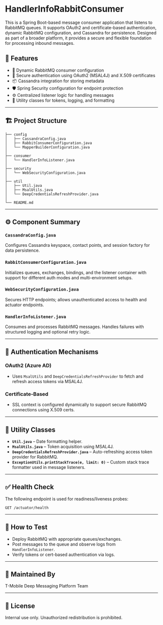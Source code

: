 # HandlerInfoRabbitConsumer

This is a Spring Boot-based message consumer application that listens to RabbitMQ queues. It supports OAuth2 and certificate-based authentication, dynamic RabbitMQ configuration, and Cassandra for persistence. Designed as part of a broader platform, it provides a secure and flexible foundation for processing inbound messages.

## 🚀 Features

- 🔄 Dynamic RabbitMQ consumer configuration
- 🔐 Secure authentication using OAuth2 (MSAL4J) and X.509 certificates
- 📦 Cassandra integration for storing metadata
- 🛡️ Spring Security configuration for endpoint protection
- ⚙️ Centralized listener logic for handling messages
- 🔧 Utility classes for tokens, logging, and formatting

---

## 🏗️ Project Structure

```
├── config
│   ├── CassandraConfig.java
│   ├── RabbitConsumerConfiguration.java
│   └── MapperBuilderConfiguration.java
│
├── consumer
│   └── HandlerInfoListener.java
│
├── security
│   └── WebSecurityConfiguration.java
│
├── util
│   ├── Util.java
│   ├── MsalUtils.java
│   └── DeepCredentialsRefreshProvider.java
│
└── README.md
```

---

## ⚙️ Component Summary

### `CassandraConfig.java`
Configures Cassandra keyspace, contact points, and session factory for data persistence.

### `RabbitConsumerConfiguration.java`
Initializes queues, exchanges, bindings, and the listener container with support for different auth modes and multi-environment setups.

### `WebSecurityConfiguration.java`
Secures HTTP endpoints; allows unauthenticated access to health and actuator endpoints.

### `HandlerInfoListener.java`
Consumes and processes RabbitMQ messages. Handles failures with structured logging and optional retry logic.

---

## 🔐 Authentication Mechanisms

### OAuth2 (Azure AD)
- Uses `MsalUtils` and `DeepCredentialsRefreshProvider` to fetch and refresh access tokens via MSAL4J.

### Certificate-Based
- SSL context is configured dynamically to support secure RabbitMQ connections using X.509 certs.

---

## 🧰 Utility Classes

- **`Util.java`** – Date formatting helper.
- **`MsalUtils.java`** – Token acquisition using MSAL4J.
- **`DeepCredentialsRefreshProvider.java`** – Auto-refreshing access token provider for RabbitMQ.
- **`ExceptionUtils.printStackTrace(e, limit: 0)`** – Custom stack trace formatter used in message listeners.

---

## ✅ Health Check

The following endpoint is used for readiness/liveness probes:

```
GET /actuator/health
```

---

## 💬 How to Test

- Deploy RabbitMQ with appropriate queues/exchanges.
- Post messages to the queue and observe logs from `HandlerInfoListener`.
- Verify tokens or cert-based authentication via logs.

---

## 👤 Maintained By

T-Mobile Deep Messaging Platform Team

---

## 📄 License

Internal use only. Unauthorized redistribution is prohibited.
